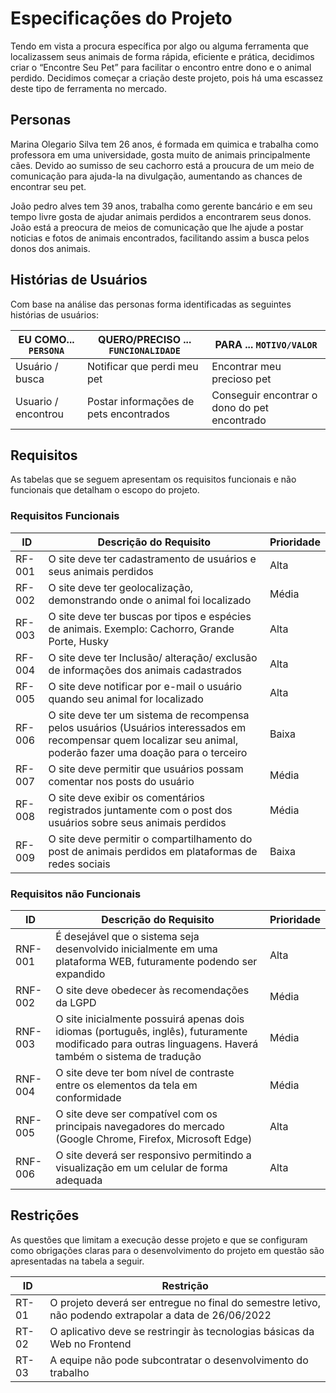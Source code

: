 # Especificações do Projeto

Tendo em vista a procura específica por algo ou alguma ferramenta que localizassem seus animais de forma rápida, eficiente e prática, decidimos criar o “Encontre Seu Pet” para facilitar o encontro entre dono e o animal perdido. 
Decidimos começar a criação deste projeto, pois há uma escassez deste tipo de ferramenta no mercado. 

## Personas

Marina Olegario Silva tem 26 anos, é formada em quimica e trabalha como professora em uma universidade, gosta muito de animais principalmente cães. Devido ao sumisso de seu cachorro está a proucura de um meio de comunicação para ajuda-la na divulgação, aumentando as chances de encontrar seu pet.

João pedro alves tem 39 anos, trabalha como gerente bancário e em seu tempo livre gosta de ajudar animais perdidos a encontrarem seus donos. João está a preocura de meios de comunicação que lhe ajude a postar noticias e fotos de animais encontrados, facilitando assim a busca pelos donos dos animais. 


## Histórias de Usuários

Com base na análise das personas forma identificadas as seguintes histórias de usuários:

|EU COMO... `PERSONA`| QUERO/PRECISO ... `FUNCIONALIDADE`     |PARA ... `MOTIVO/VALOR`                       |
|--------------------|----------------------------------------|----------------------------------------------|
|Usuário / busca     | Notificar que perdi meu pet            | Encontrar meu precioso pet                   |
|Usuario / encontrou | Postar informações de pets encontrados | Conseguir encontrar o dono do pet encontrado |

## Requisitos

As tabelas que se seguem apresentam os requisitos funcionais e não funcionais que detalham o escopo do projeto.

### Requisitos Funcionais

|ID      | Descrição do Requisito  | Prioridade |
|--------|-----------------------------------------|----|
|RF-001 | O site deve ter cadastramento de usuários e seus animais perdidos | Alta | 
|RF-002 | O site deve ter geolocalização, demonstrando onde o animal foi localizado   | Média |
|RF-003 | O site deve ter buscas por tipos e espécies de animais. Exemplo: Cachorro, Grande Porte, Husky |Alta|
|RF-004 | O site deve ter Inclusão/ alteração/ exclusão de informações dos animais cadastrados   |Alta |
|RF-005 | O site deve notificar por e-mail o usuário quando seu animal for localizado  | Alta |
|RF-006 | O site deve ter um sistema de recompensa pelos usuários (Usuários interessados em recompensar quem localizar seu animal, poderão fazer uma doação para o terceiro |Baixa  |
|RF-007 | O site deve permitir que usuários possam comentar nos posts do usuário | Média |
|RF-008 |O site deve exibir os comentários registrados juntamente com o post dos usuários sobre seus animais perdidos| Média |
|RF-009 |O site deve permitir o compartilhamento do post de animais perdidos em plataformas de redes sociais |Baixa |

### Requisitos não Funcionais

|ID     | Descrição do Requisito  |Prioridade |
|-------|-------------------------|----|
|RNF-001|É desejável que o sistema seja desenvolvido inicialmente em uma plataforma WEB, futuramente podendo ser expandido | Alta | 
|RNF-002|O site deve obedecer às recomendações da LGPD |  Média | 
|RNF-003|O site inicialmente possuirá apenas dois idiomas (português, inglês), futuramente modificado para outras linguagens. Haverá também o sistema de tradução |Média |
|RNF-004|O site deve ter bom nível de contraste entre os elementos da tela em conformidade| Média |
|RNF-005|O site deve ser compatível com os principais navegadores do mercado (Google Chrome, Firefox, Microsoft Edge)| Alta |
|RNF-006|O site deverá ser responsivo permitindo a visualização em um celular de forma adequada | Alta |

## Restrições

As questões que limitam a execução desse projeto e que se configuram como obrigações claras para o desenvolvimento do projeto em questão são apresentadas na tabela a seguir. 


|ID| Restrição                                             |
|--|-------------------------------------------------------|
|RT-01|O projeto deverá ser entregue no final do semestre letivo, não podendo extrapolar a data de 26/06/2022 |
|RT-02|O aplicativo deve se restringir às tecnologias básicas da Web no Frontend | 
|RT-03|A equipe não pode subcontratar o desenvolvimento do trabalho | 

